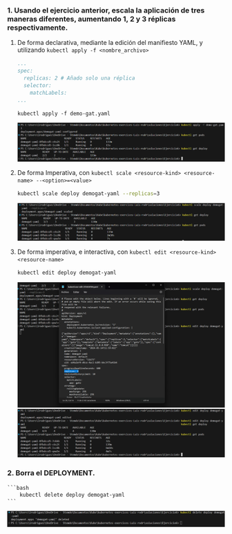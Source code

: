 ### 1. Usando el ejercicio anterior, escala la aplicación de  tres maneras diferentes, aumentando 1, 2 y 3 réplicas respectivamente.
 1. De forma declarativa, mediante la edición del manifiesto YAML, y utilizando `kubectl apply -f <nombre_archivo>`
    ```yaml
    ...
    spec:
      replicas: 2 # Añado solo una réplica
      selector:
        matchLabels:
    ...
    ```
    ```console
    kubectl apply -f demo-gat.yaml
    ```
    ![alt text](images\image.png)

 1. De forma Imperativa, con `kubectl scale <resource-kind> <resource-name> --<option>=<value>` 
    ```bash
    kubectl scale deploy demogat-yaml --replicas=3
    ```
    ![alt text](images\image-1.png)


 1. De forma imperativa, e interactiva, con `kubectl edit <resource-kind> <resource-name>`
    ```bash
    kubectl edit deploy demogat-yaml
    ```
    ![alt text](images\image-2.png)
    ![alt text](images\image-3.png)

### 2. Borra el DEPLOYMENT.
    ```bash
        kubectl delete deploy demogat-yaml
    ```
![alt text](images\image-4.png)